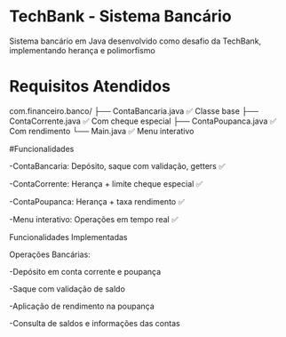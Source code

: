 # TechBank - Sistema Bancário
Sistema bancário em Java desenvolvido como desafio da TechBank, implementando herança e polimorfismo

# Requisitos Atendidos
com.financeiro.banco/
├── ContaBancaria.java      ✅ Classe base
├── ContaCorrente.java      ✅ Com cheque especial
├── ContaPoupanca.java      ✅ Com rendimento
└── Main.java               ✅ Menu interativo


 #Funcionalidades

 -ContaBancaria: Depósito, saque com validação, getters ✅

-ContaCorrente: Herança + limite cheque especial ✅

-ContaPoupanca: Herança + taxa rendimento ✅

-Menu interativo: Operações em tempo real ✅


Funcionalidades Implementadas

Operações Bancárias:

-Depósito em conta corrente e poupança

-Saque com validação de saldo

-Aplicação de rendimento na poupança

-Consulta de saldos e informações das contas







 
 


